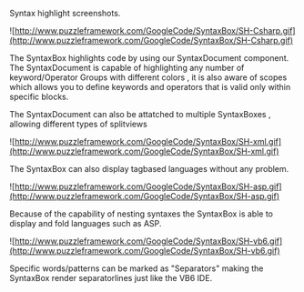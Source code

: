 Syntax highlight screenshots.

![http://www.puzzleframework.com/GoogleCode/SyntaxBox/SH-Csharp.gif](http://www.puzzleframework.com/GoogleCode/SyntaxBox/SH-Csharp.gif)

The SyntaxBox highlights code by using our SyntaxDocument component.
The SyntaxDocument is capable of highlighting any number of keyword/Operator Groups with different colors , it is also aware of scopes which allows you to define keywords and operators that is valid only within specific blocks.

The SyntaxDocument can also be attatched to multiple SyntaxBoxes , allowing different types of splitviews

![http://www.puzzleframework.com/GoogleCode/SyntaxBox/SH-xml.gif](http://www.puzzleframework.com/GoogleCode/SyntaxBox/SH-xml.gif)

The SyntaxBox can also display tagbased languages without any problem.

![http://www.puzzleframework.com/GoogleCode/SyntaxBox/SH-asp.gif](http://www.puzzleframework.com/GoogleCode/SyntaxBox/SH-asp.gif)

Because of the capability of nesting syntaxes the SyntaxBox is able to display and fold languages such as ASP.

![http://www.puzzleframework.com/GoogleCode/SyntaxBox/SH-vb6.gif](http://www.puzzleframework.com/GoogleCode/SyntaxBox/SH-vb6.gif)

Specific words/patterns can be marked as "Separators" making the SyntaxBox render separatorlines just like the VB6 IDE.